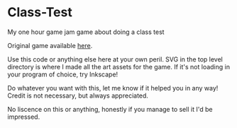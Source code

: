 # Class-Test
My one hour game jam game about doing a class test

Original game available [here](https://hannah-rose.itch.io/class-test).

Use this code or anything else here at your own peril.
SVG in the top level directory is where I made all the art assets for the game. If it's not loading in your program of choice, try Inkscape!

Do whatever you want with this, let me know if it helped you in any way! Credit is not necessary, but always appreciated.

No liscence on this or anything, honestly if you manage to sell it I'd be impressed.
